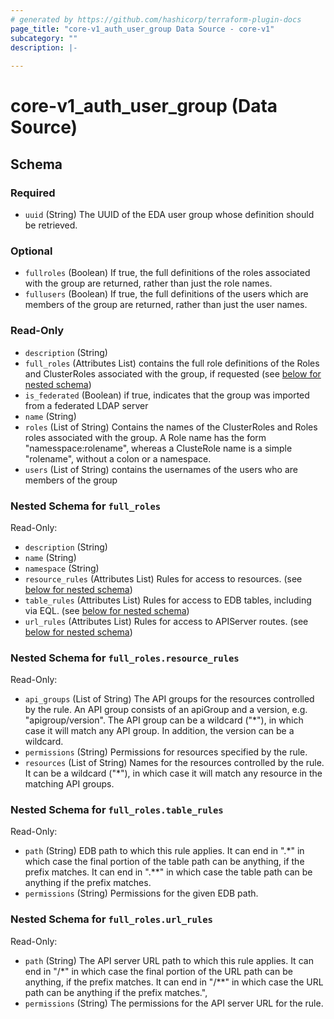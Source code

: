 ```yaml
---
# generated by https://github.com/hashicorp/terraform-plugin-docs
page_title: "core-v1_auth_user_group Data Source - core-v1"
subcategory: ""
description: |-
  
---
```


# core-v1_auth_user_group (Data Source)





<!-- schema generated by tfplugindocs -->
## Schema

### Required

- `uuid` (String) The UUID of the EDA user group whose definition should be retrieved.

### Optional

- `fullroles` (Boolean) If true, the full definitions of the roles associated with the group
are returned, rather than just the role names.
- `fullusers` (Boolean) If true, the full definitions of the users which are members of the group
are returned, rather than just the user names.

### Read-Only

- `description` (String)
- `full_roles` (Attributes List) contains the full role definitions of the Roles and ClusterRoles associated with the group, if requested (see [below for nested schema](#nestedatt--full_roles))
- `is_federated` (Boolean) if true, indicates that the group was imported from a federated LDAP server
- `name` (String)
- `roles` (List of String) Contains the names of the ClusterRoles and Roles roles associated with the group.
A Role name has the form "namesspace:rolename", whereas a ClusteRole name is a
simple "rolename", without a colon or a namespace.
- `users` (List of String) contains the usernames of the users who are members of the group

<a id="nestedatt--full_roles"></a>
### Nested Schema for `full_roles`

Read-Only:

- `description` (String)
- `name` (String)
- `namespace` (String)
- `resource_rules` (Attributes List) Rules for access to resources. (see [below for nested schema](#nestedatt--full_roles--resource_rules))
- `table_rules` (Attributes List) Rules for access to EDB tables, including via EQL. (see [below for nested schema](#nestedatt--full_roles--table_rules))
- `url_rules` (Attributes List) Rules for access to APIServer routes. (see [below for nested schema](#nestedatt--full_roles--url_rules))

<a id="nestedatt--full_roles--resource_rules"></a>
### Nested Schema for `full_roles.resource_rules`

Read-Only:

- `api_groups` (List of String) The API groups for the resources controlled by the rule.
An API group consists of an apiGroup and a version, e.g. "apigroup/version".
The API group can be a wildcard ("*"), in which case it will match any API group.
In addition, the version can be a wildcard.
- `permissions` (String) Permissions for resources specified by the rule.
- `resources` (List of String) Names for the resources controlled by the rule.
It can be a wildcard ("*"), in which case it will match any resource
in the matching API groups.


<a id="nestedatt--full_roles--table_rules"></a>
### Nested Schema for `full_roles.table_rules`

Read-Only:

- `path` (String) EDB path to which this rule applies. It can end in ".*"
in which case the final portion of the table path can be anything, if the
prefix matches. It can end in ".**" in which case the table path can be
anything if the prefix matches.
- `permissions` (String) Permissions for the given EDB path.


<a id="nestedatt--full_roles--url_rules"></a>
### Nested Schema for `full_roles.url_rules`

Read-Only:

- `path` (String) The API server URL path to which this rule applies. It can end in "/*"
in which case the final portion of the URL path can be anything, if the
prefix matches. It can end in "/**" in which case the URL path can be
anything if the prefix matches.",
- `permissions` (String) The permissions for the API server URL for the rule.
